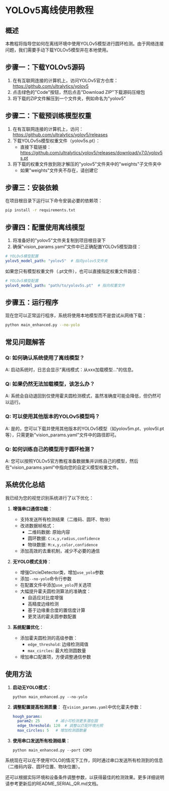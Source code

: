 # YOLOv5离线使用教程

## 概述

本教程将指导您如何在离线环境中使用YOLOv5模型进行圆环检测。由于网络连接问题，我们需要手动下载YOLOv5模型并在本地使用。

## 步骤一：下载YOLOv5源码

1. 在有互联网连接的计算机上，访问YOLOv5官方仓库：https://github.com/ultralytics/yolov5
2. 点击绿色的"Code"按钮，然后点击"Download ZIP"下载源码压缩包
3. 将下载的ZIP文件解压到一个文件夹，例如命名为"yolov5"

## 步骤二：下载预训练模型权重

1. 在有互联网连接的计算机上，访问：https://github.com/ultralytics/yolov5/releases
2. 下载YOLOv5s模型权重文件（yolov5s.pt）：
   - 直接下载链接：https://github.com/ultralytics/yolov5/releases/download/v7.0/yolov5s.pt
3. 将下载的权重文件放到刚才解压的"yolov5"文件夹中的"weights"子文件夹中
   - 如果"weights"文件夹不存在，请创建它

## 步骤三：安装依赖

在项目根目录下运行以下命令安装必要的依赖项：

```bash
pip install -r requirements.txt
```

## 步骤四：配置使用离线模型

1. 将准备好的"yolov5"文件夹复制到项目根目录下
2. 确保"vision_params.yaml"文件中已正确配置YOLOv5模型路径：

```yaml
# YOLOv5模型配置
yolov5_model_path: "yolov5"  # 指向yolov5文件夹
```

如果您只有模型权重文件（.pt文件），也可以直接指定权重文件路径：

```yaml
# YOLOv5模型配置
yolov5_model_path: "path/to/yolov5s.pt"  # 指向权重文件
```

## 步骤五：运行程序

现在您可以正常运行程序，系统将使用本地模型而不是尝试从网络下载：

```bash
python main_enhanced.py --no-yolo
```

## 常见问题解答

### Q: 如何确认系统使用了离线模型？

A: 启动系统时，日志会显示"离线模式：从xxx加载模型..."的信息。

### Q: 如果仍然无法加载模型，该怎么办？

A: 系统会自动退回到仅使用霍夫圆检测模式，虽然准确度可能会降低，但仍然可以运行。

### Q: 可以使用其他版本的YOLOv5模型吗？

A: 是的，您可以下载并使用其他版本的YOLOv5模型（如yolov5m.pt、yolov5l.pt等），只需更新"vision_params.yaml"文件中的路径即可。

### Q: 如何训练自己的模型用于圆环检测？

A: 您可以按照YOLOv5官方教程准备数据集并训练自己的模型，然后在"vision_params.yaml"中指向您的自定义模型权重文件。 

## 系统优化总结

我已经为您的视觉识别系统进行了以下优化：

1. **增强串口通信功能**：
   - 支持发送所有检测结果（二维码、圆环、物块）
   - 改进数据帧格式：
     - 二维码数据: 原始内容
     - 圆环数据: `C:x,y,radius,confidence`
     - 物块数据: `M:x,y,color,confidence`
   - 添加高效的去重机制，减少不必要的通信

2. **无YOLO模式支持**：
   - 增强CircleDetector类，增加`use_yolo`参数
   - 添加`--no-yolo`命令行参数
   - 在配置文件中添加`use_yolo`开关选项
   - 大幅提升霍夫圆检测算法的准确度：
     - 自适应对比度增强
     - 高精度边缘检测
     - 基于边缘重合度的置信度计算
     - 更灵活的霍夫圆参数配置

3. **系统配置优化**：
   - 添加霍夫圆检测的高级参数：
     - `edge_threshold`: 边缘检测阈值
     - `max_circles`: 最大检测圆数量
   - 增加串口配置项，方便调整通信参数

## 使用方法

1. **启动无YOLO模式**：
   ```
   python main_enhanced.py --no-yolo
   ```

2. **调整配置提高检测质量**：
   在`vision_params.yaml`中优化霍夫参数：
   ```yaml
   hough_params:
     param2: 25       # 减小可检测更多潜在圆
     edge_threshold: 120  # 调整以匹配环境光照
     max_circles: 5   # 增加检测圆数量
   ```

3. **使用串口发送所有检测结果**：
   ```
   python main_enhanced.py --port COM3
   ```

系统现在可以在不使用YOLO的情况下工作，同时通过串口发送所有检测到的信息（二维码内容、圆环位置、物块位置）。

还可以根据实际环境和设备条件调整参数，以获得最佳的检测效果。更多详细说明请参考更新后的README_SERIAL_QR.md文档。 